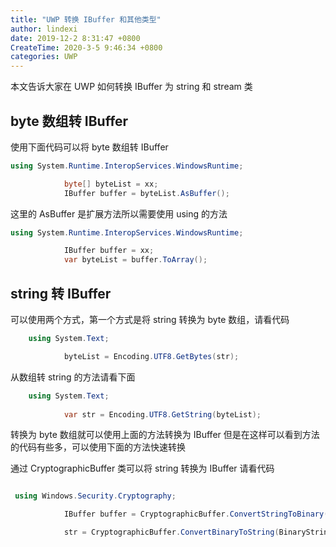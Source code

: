 ```yaml
---
title: "UWP 转换 IBuffer 和其他类型"
author: lindexi
date: 2019-12-2 8:31:47 +0800
CreateTime: 2020-3-5 9:46:34 +0800
categories: UWP
---
```


本文告诉大家在 UWP 如何转换 IBuffer 为 string 和 stream 类

<!--more-->


<!-- csdn -->

## byte 数组转 IBuffer

使用下面代码可以将 byte 数组转 IBuffer

```csharp
using System.Runtime.InteropServices.WindowsRuntime;

            byte[] byteList = xx;
            IBuffer buffer = byteList.AsBuffer();

```
	
这里的 AsBuffer 是扩展方法所以需要使用 using 的方法

```csharp
using System.Runtime.InteropServices.WindowsRuntime;

            IBuffer buffer = xx;
            var byteList = buffer.ToArray();
```

## string 转 IBuffer

可以使用两个方式，第一个方式是将 string 转换为 byte 数组，请看代码

```csharp
    using System.Text;

            byteList = Encoding.UTF8.GetBytes(str);

```

从数组转 string 的方法请看下面

```csharp
    using System.Text;
  
            var str = Encoding.UTF8.GetString(byteList);

```

转换为 byte 数组就可以使用上面的方法转换为 IBuffer 但是在这样可以看到方法的代码有些多，可以使用下面的方法快速转换

通过 CryptographicBuffer 类可以将 string 转换为 IBuffer 请看代码

```csharp

 using Windows.Security.Cryptography;

            IBuffer buffer = CryptographicBuffer.ConvertStringToBinary(str, BinaryStringEncoding.Utf8);

            str = CryptographicBuffer.ConvertBinaryToString(BinaryStringEncoding.Utf8, buffer);

```



